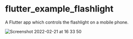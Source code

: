 # flutter_example_flashlight

A Flutter app which controls the flashlight on a mobile phone.

![Screenshot 2022-02-21 at 16 33 50](https://user-images.githubusercontent.com/54467942/154995341-2cbd146e-fe2d-4a8b-aa4a-3c4239068581.png)
